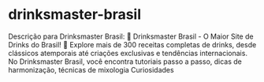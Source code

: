 # drinksmaster-brasil
Descrição para Drinksmaster Brasil:  🌟 Drinksmaster Brasil - O Maior Site de Drinks do Brasil! 🌟  Explore mais de 300 receitas completas de drinks, desde clássicos atemporais até criações exclusivas e tendências internacionais. No Drinksmaster Brasil, você encontra tutoriais passo a passo, dicas de harmonização, técnicas de mixologia Curiosidades
